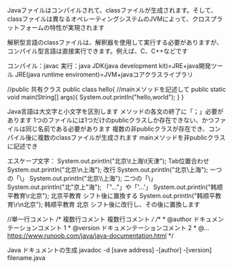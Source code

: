 Javaファイルはコンパイルされて、classファイルが生成されます。そして、classファイルは異なるオペレーティングシステムのJVMによって、クロスプラットフォームの特性が実現されます

解釈型言語のclassファイルは、解釈器を使用して実行する必要がありますが、コンパイル型言語は直接実行できます。例えば、C、C++などです

コンパイル：javac
実行：java
JDK(java development kit)=JRE+java開発ツール
JRE(java runtime enviroment)=JVM+javaコアクラスライブラリ

//public 共有クラス
public class hello{
	//mainメソッドを記述して
	public static void main(String[] args){
		System.out.println("hello,world");
	}
}

Java言語は大文字と小文字を区別します
メソッドの各文の終了に「；」必要があります
1つのファイルには1つだけのpublicクラスしか存在できない、かつファイルは同じ名前である必要があります
複数の非publicクラスが存在でき、コンパイル後に複数のclassファイルが生成されます
mainメソッドを非publicクラスに記述でき

エスケープ文字：
System.out.println("北京\t上海\t天津"); Tab位置合わせ
System.out.println("北京\n上海"); 改行
System.out.println("北京\\上海"); 一つの「\」
System.out.println("北京\\\\上海"); 二つの「\」
System.out.println("北\"京上\"海"); 「"…"」や「'…'」
System.out.println("韩顺平教育\r北京");
北京平教育 シフト後に置換する
System.out.println("韩顺平教育\r\n北京");
韩顺平教育
北京
シフト後に改行し、その後に置換します

//単一行コメント
/*	複数行コメント
	複数行コメント	*/
/**
	* @author ドキュメンテーションコメント 1
	* @version ドキュメンテーションコメント 2
	* @... https://www.runoob.com/java/java-documentation.html
*/

Java ドキュメントの生成
javadoc -d [save address] -[author] -[version] filename.java


